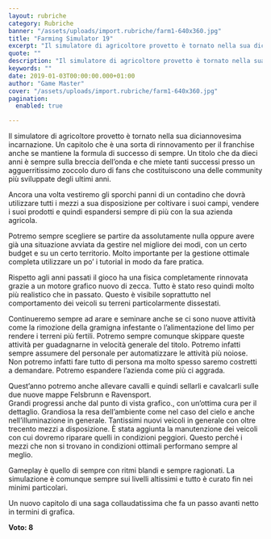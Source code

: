 ```yaml
---
layout: rubriche
category: Rubriche
banner: "/assets/uploads/import.rubriche/farm1-640x360.jpg"
title: "Farming Simulator 19"
excerpt: "Il simulatore di agricoltore provetto è tornato nella sua diciannovesima incarnazione. Un capitolo che è una sorta di rinnovamento per il franchise anche se mantiene la formula di successo di sempre. Un titolo che da dieci anni è sempre sulla breccia dell’onda e che miete tanti successi presso un agguerritissimo zoccolo duro di fans che [&hellip"
quote: ""
description: "Il simulatore di agricoltore provetto è tornato nella sua diciannovesima incarnazione. Un capitolo che è una sorta di rinnovamento per il franchise anche se mantiene la formula di successo di sempre. Un titolo che da dieci anni è sempre sulla breccia dell’onda e che miete tanti successi presso un agguerritissimo zoccolo duro di fans che [&hellip"
keywords: ""
date: 2019-01-03T00:00:00.000+01:00
author: "Game Master"
cover: "/assets/uploads/import.rubriche/farm1-640x360.jpg"
pagination:
  enabled: true

---
```


Il simulatore di agricoltore provetto è tornato nella sua diciannovesima incarnazione. Un capitolo che è una sorta di rinnovamento per il franchise anche se mantiene la formula di successo di sempre. Un titolo che da dieci anni è sempre sulla breccia dell’onda e che miete tanti successi presso un agguerritissimo zoccolo duro di fans che costituiscono una delle community più sviluppate degli ultimi anni.

Ancora una volta vestiremo gli sporchi panni di un contadino che dovrà utilizzare tutti i mezzi a sua disposizione per coltivare i suoi campi, vendere i suoi prodotti e quindi espandersi sempre di più con la sua azienda agricola.

Potremo sempre scegliere se partire da assolutamente nulla oppure avere già una situazione avviata da gestire nel migliore dei modi, con un certo budget e su un certo territorio. Molto importante per la gestione ottimale completa utilizzare un po’ i tutorial in modo da fare pratica.

Rispetto agli anni passati il gioco ha una fisica completamente rinnovata grazie a un motore grafico nuovo di zecca. Tutto è stato reso quindi molto più realistico che in passato. Questo è visibile soprattutto nel comportamento dei veicoli su terreni particolarmente dissestati.

Continueremo sempre ad arare e seminare anche se ci sono nuove attività come la rimozione della gramigna infestante o l’alimentazione del limo per rendere i terreni più fertili. Potremo sempre comunque skippare queste attività per guadagnarne in velocità generale del titolo. Potremo infatti sempre assumere del personale per automatizzare le attività più noiose. Non potremo infatti fare tutto di persona ma molto spesso saremo costretti a demandare. Potremo espandere l’azienda come più ci aggrada.

Quest’anno potremo anche allevare cavalli e quindi sellarli e cavalcarli sulle due nuove mappe Felsbrunn e Ravensport.  
Grandi progressi anche dal punto di vista grafico., con un’ottima cura per il dettaglio. Grandiosa la resa dell’ambiente come nel caso del cielo e anche nell’illuminazione in generale. Tantissimi nuovi veicoli in generale con oltre trecento mezzi a disposizione. È stata aggiunta la manutenzione dei veicoli con cui dovremo riparare quelli in condizioni peggiori. Questo perché i mezzi che non si trovano in condizioni ottimali performano sempre al meglio.

Gameplay è quello di sempre con ritmi blandi e sempre ragionati. La simulazione è comunque sempre sui livelli altissimi e tutto è curato fin nei minimi particolari.

Un nuovo capitolo di una saga collaudatissima che fa un passo avanti netto in termini di grafica.

**Voto: 8**